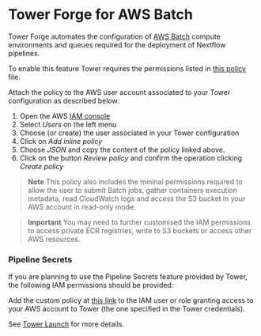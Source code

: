 # Tower Forge for AWS Batch

Tower Forge automates the configuration of [AWS Batch](https://aws.amazon.com/batch/) compute environments and queues
required for the deployment of Nextflow pipelines. 

To enable this feature Tower requires the permissions listed in [this policy](forge-policy.json) file. 

Attach the policy to the AWS user account associated to your Tower configuration as described below: 

1) Open the AWS [IAM console](https://console.aws.amazon.com/iam/home)
2) Select *Users* on the left menu 
3) Choose (or create) the user associated in your Tower configuration 
4) Click on *Add inline policy*
5) Choose *JSON* and copy the content of the policy linked above. 
6) Click on the button *Review policy* and confirm the operation clicking *Create policy* 

> **Note** 
> This policy also includes the mininal permissions required to allow the user to submit
> Batch jobs, gather containers execution metadata, read CloudWatch logs and access the S3 bucket in your AWS 
> account in read-only mode. 

> **Important**
> You may need to further customised the IAM permissions to access private ECR registries, 
> write to S3 buckets or access other AWS resources. 

### Pipeline Secrets

If you are planning to use the Pipeline Secrets feature provided by Tower, the following
IAM permissions should be provided:

Add the custom policy at [this link](../launch/secrets-policy-account.json) to the IAM user or role granting
   access to your AWS account to Tower (the one specified in the Tower credentials).

See [Tower Launch](../launch/README.md) for more details.
